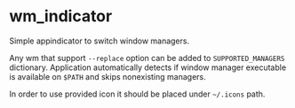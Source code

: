 wm_indicator
============

Simple appindicator to switch window managers.

Any wm that support `--replace` option can be added to `SUPPORTED_MANAGERS`
dictionary. 
Application automatically detects if window manager executable is available 
on `$PATH` and skips nonexisting managers.

In order to use provided icon it should be placed under `~/.icons` path.
